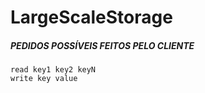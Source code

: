 # LargeScaleStorage

##### PEDIDOS POSSÍVEIS FEITOS PELO CLIENTE
```
read key1 key2 keyN
write key value
```
